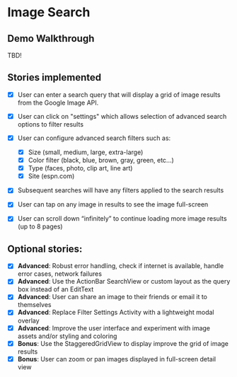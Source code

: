 # Image Search

## Demo Walkthrough

TBD!

## Stories implemented

- [x] User can enter a search query that will display a grid of image results from the Google Image API.

- [x] User can click on "settings" which allows selection of advanced search options to filter results

- [x] User can configure advanced search filters such as:

  - [x] Size (small, medium, large, extra-large)
  - [x] Color filter (black, blue, brown, gray, green, etc...)
  - [x] Type (faces, photo, clip art, line art)
  - [x] Site (espn.com)

- [x] Subsequent searches will have any filters applied to the search results
- [x] User can tap on any image in results to see the image full-screen
- [x] User can scroll down “infinitely” to continue loading more image results (up to 8 pages)

## Optional stories:

- [x] **Advanced**: Robust error handling, check if internet is available, handle error cases, network failures
- [x] **Advanced**: Use the ActionBar SearchView or custom layout as the query box instead of an EditText
- [x] **Advanced**: User can share an image to their friends or email it to themselves
- [x] **Advanced**: Replace Filter Settings Activity with a lightweight modal overlay
- [x] **Advanced**: Improve the user interface and experiment with image assets and/or styling and coloring
- [x] **Bonus**: Use the StaggeredGridView to display improve the grid of image results
- [x] **Bonus**: User can zoom or pan images displayed in full-screen detail view
